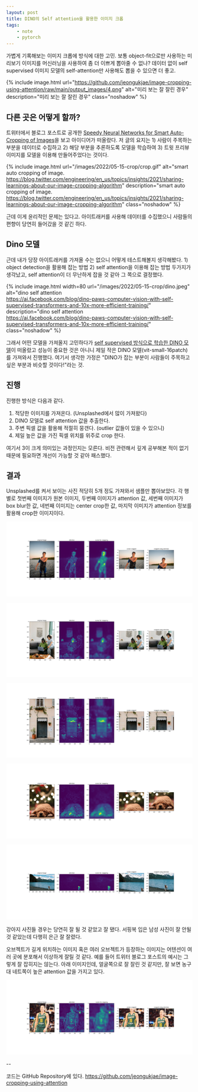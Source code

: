```yaml
---
layout: post
title: DINO의 Self attention을 활용한 이미지 크롭
tags:
    - note
    - pytorch
---
```


가볍게 기록해보는 이미지 크롭에 방식에 대한 고민. 보통 object-fit으로만 사용하는 미리보기 이미지를 머신러닝을 사용하여 좀 더 이쁘게 뽑아줄 수 없나? 데이터 없이 self supervised 이미지 모델의 self-attention만 사용해도 뽑을 수 있으면 더 좋고.

{% include image.html url="https://github.com/jeongukjae/image-cropping-using-attention/raw/main/output_images/4.png" alt="미리 보는 잘 잘린 경우" description="미리 보는 잘 잘린 경우" class="noshadow" %}

## 다른 곳은 어떻게 할까?

트위터에서 블로그 포스트로 공개한 [Speedy Neural Networks for Smart Auto-Cropping of Images](https://blog.twitter.com/engineering/en_us/topics/infrastructure/2018/Smart-Auto-Cropping-of-Images)을 보고 아이디어가 떠올랐다. 저 글의 요지는 1) 사람이 주목하는 부분을 데이터로 수집하고 2) 해당 부분을 추론하도록 모델을 학습하여 3) 트윗 프리뷰 이미지를 모델을 이용해 만들어주었다는 것이다.

{% include image.html url="/images/2022/05-15-crop/crop.gif" alt="smart auto cropping of image.<br/>https://blog.twitter.com/engineering/en_us/topics/insights/2021/sharing-learnings-about-our-image-cropping-algorithm" description="smart auto cropping of image.<br/>https://blog.twitter.com/engineering/en_us/topics/insights/2021/sharing-learnings-about-our-image-cropping-algorithm" class="noshadow" %}

근데 이게 윤리적인 문제는 있다고. 아이트래커를 사용해 데이터를 수집했으니 사람들의 편향이 당연히 들어갔을 것 같긴 하다.

## Dino 모델

근데 내가 당장 아이트래커를 가져올 수는 없으니 어떻게 테스트해볼지 생각해봤다. 1) object detection을 활용해 잡는 방법 2) self attention을 이용해 잡는 방법 두가지가 생각났고, self attention이 더 무난하게 잡을 것 같아 그 쪽으로 결정했다.

{% include image.html width=80 url="/images/2022/05-15-crop/dino.jpeg" alt="dino self attention<br/>https://ai.facebook.com/blog/dino-paws-computer-vision-with-self-supervised-transformers-and-10x-more-efficient-training/" description="dino self attention<br/>https://ai.facebook.com/blog/dino-paws-computer-vision-with-self-supervised-transformers-and-10x-more-efficient-training/" class="noshadow" %}

그래서 어떤 모델을 가져올지 고민하다가 [self supervised 방식으로 학습한 DINO 모델](https://ai.facebook.com/blog/dino-paws-computer-vision-with-self-supervised-transformers-and-10x-more-efficient-training/)이 떠올랐고 성능이 중요한 것은 아니니 제일 작은 DINO 모델(vit-small-16patch)를 가져와서 진행했다. 여기서 생각한 가정은 "DINO가 잡는 부분이 사람들이 주목하고 싶은 부분과 비슷할 것이다!"라는 것.

## 진행

진행한 방식은 다음과 같다.

1. 적당한 이미지를 가져온다. (Unsplashed에서 많이 가져왔다)
2. DINO 모델로 self attention 값을 추출한다.
3. 주변 픽셀 값을 활용해 적절히 뭉갠다. (outlier 값들이 있을 수 있으니)
4. 제일 높은 값을 가진 픽셀 위치를 위주로 crop 한다.

여기서 3이 크게 의미있는 과정인지는 모른다. 비전 관련해서 깊게 공부해본 적이 없기 때문에 필요하면 개선이 가능할 것 같아 패스했다.

## 결과

Unsplashed를 켜서 보이는 사진 적당히 5개 정도 가져와서 샘플만 뽑아보았다.
각 행별로 첫번째 이미지가 원본 이미지, 두번째 이미지가 attention 값, 세번째 이미지가 box blur한 값, 네번째 이미지는 center crop한 값, 마지막 이미지가 attention 정보를 활용해 crop한 이미지이다.

![sample](https://github.com/jeongukjae/image-cropping-using-attention/raw/main/output_images/1.png)

![sample](https://github.com/jeongukjae/image-cropping-using-attention/raw/main/output_images/2.png)

![sample](https://github.com/jeongukjae/image-cropping-using-attention/raw/main/output_images/3.png)

![sample](https://github.com/jeongukjae/image-cropping-using-attention/raw/main/output_images/4.png)

![sample](https://github.com/jeongukjae/image-cropping-using-attention/raw/main/output_images/5.png)

강아지 사진들 경우는 당연히 잘 될 것 같았고 잘 됐다.
서핑복 입은 남성 사진이 잘 안될 것 같았는데 다행히 은근 잘 잘렸다.

오브젝트가 길게 위치하는 이미지 혹은 여러 오브젝트가 등장하는 이미지는 어텐션이 여러 곳에 분포해서 이상하게 잘릴 것 같다.
예를 들어 트위터 블로그 포스트의 예시는 그렇게 잘 잡히지는 않는다.
아래 이미지인데, 얼굴쪽으로 잘 잘린 것 같지만, 잘 보면 농구대 네트쪽이 높은 attention 값을 가지고 있다.

![sample](/images/2022/05-15-crop/output.png)

--

코드는 GitHub Repository에 있다. <https://github.com/jeongukjae/image-cropping-using-attention>
